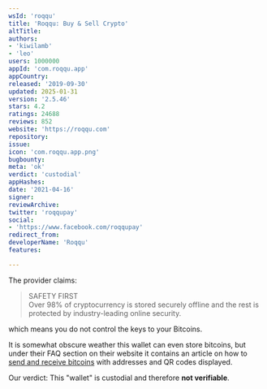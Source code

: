 ```yaml
---
wsId: 'roqqu'
title: 'Roqqu: Buy & Sell Crypto'
altTitle: 
authors:
- 'kiwilamb'
- 'leo'
users: 1000000
appId: 'com.roqqu.app'
appCountry: 
released: '2019-09-30'
updated: 2025-01-31
version: '2.5.46'
stars: 4.2
ratings: 24688
reviews: 852
website: 'https://roqqu.com'
repository: 
issue: 
icon: 'com.roqqu.app.png'
bugbounty: 
meta: 'ok'
verdict: 'custodial'
appHashes: 
date: '2021-04-16'
signer: 
reviewArchive: 
twitter: 'roqqupay'
social:
- 'https://www.facebook.com/roqqupay'
redirect_from: 
developerName: 'Roqqu'
features: 

---
```


The provider claims:

> SAFETY FIRST<br>
  Over 98% of cryptocurrency is stored securely offline and the rest is
  protected by industry-leading online security.

which means you do not control the keys to your Bitcoins.

It is somewhat obscure weather this wallet can even store bitcoins, but under
their FAQ section on their website it contains an article on how to
[send and receive bitcoins](https://roqqu.com/knowledge/articles/send/how-to-send-and-receive-btc)
with addresses and QR codes displayed.

Our verdict: This "wallet" is custodial and therefore **not verifiable**.
